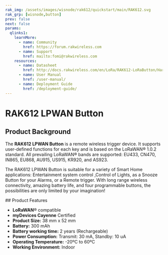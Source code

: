 ```yaml
---
rak_img: /assets/images/wisnode/rak612/quickstart/main/RAK612.svg
rak_grp: [wisnode,button]
prev: false
next: false
params:
  qlinks1:
    learnMore:
      - name: Community
        href: https://forum.rakwireless.com
      - name: Support
        href: mailto:fomi@rakwireless.com
    resources:
      - name: Datasheet
        href: http://docs.rakwireless.com/en/LoRa/RAK612-LoRaButton/Hardware-Specification/RAK_LB801%C2%A0LoRaButton%C2%A0Datasheet%C2%A0V1.0.pdf
      - name: User Manual
        href: /user-manual/
      - name: Deployment Guide
        href: /deployment-guide/
---
```

# RAK612 LPWAN Button

<rk-img
  src="/assets/images/wisnode/rak612/quickstart/main/RAK612.svg"
  width="60%"
  figure-number="1"
  caption="RAK612 LPWAN Button"
/>

## Product Background

The **RAK612 LPWAN Button** is a remote wireless trigger device. It supports user-defined functions for each key and is based on the LoRaWAN® 1.0.2 standard. All prevailing LoRaWAN® bands are supported: EU433, CN470, IN865, EU868, AU915, US915, KR920, and AS923.

The RAK612 LPWAN Button is suitable for a variety of Smart Home applications: Entertainment system control ,Control of Lights, as a Snooze Button for your Alarms, or a Remote trigger. With long range wireless connectivity, amazing battery life, and four programmable buttons, the possibilities are only limited by your imagination!

<rk-btn
  src="/wisnode/rak612/quickstart/"
  label="Get Started with RAK612 LPWAN Button"
/>

<rk-quick-links :params="$page.frontmatter.params.qlinks1" /> 
## Product Features

- **LoRaWAN**® compatible
- **myDevices Cayenne** Certified
- **Product Size:** 38 mm x 52 mm
- **Battery:** 300 mAh
- **Battery working time:** 2 years (Rechargeable)
- **Power Consumption:** Transmit: 30 mA, Standby: 10 uA
- **Operating Temperature:** -20ºC to 60ºC
- **Working Environment:** Indoor

<rk-btn
  src="https://store.rakwireless.com/products/rak612-lora-button"
  label="Buy a RAK612 LPWAN Button"
  _blank
/>